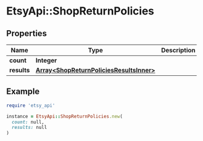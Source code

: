 # EtsyApi::ShopReturnPolicies

## Properties

| Name | Type | Description | Notes |
| ---- | ---- | ----------- | ----- |
| **count** | **Integer** |  | [optional] |
| **results** | [**Array&lt;ShopReturnPoliciesResultsInner&gt;**](ShopReturnPoliciesResultsInner.md) |  | [optional] |

## Example

```ruby
require 'etsy_api'

instance = EtsyApi::ShopReturnPolicies.new(
  count: null,
  results: null
)
```

